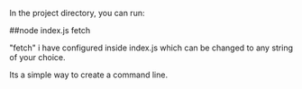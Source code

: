 In the project directory, you can run:

##node index.js fetch 

"fetch" i have configured inside index.js which can be changed to any string of your choice.

Its a simple way to create a command line.